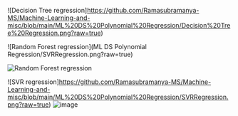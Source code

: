 ![Decision Tree regression]https://github.com/Ramasubramanya-MS/Machine-Learning-and-misc/blob/main/ML%20DS%20Polynomial%20Regression/Decision%20Tree%20Regression.png?raw=true)

![Random Forest regression](ML DS Polynomial Regression/SVRRegression.png?raw=true)

![Random Forest regression](https://github.com/Ramasubramanya-MS/Machine-Learning-and-misc/blob/main/ML%20DS%20Polynomial%20Regression/RandomForestRegression.png?raw=true)

![SVR regression]https://github.com/Ramasubramanya-MS/Machine-Learning-and-misc/blob/main/ML%20DS%20Polynomial%20Regression/SVRRegression.png?raw=true)
![image](https://user-images.githubusercontent.com/81099796/126875024-a29c47b4-00ff-400e-894e-7e7d8b99181d.png)

